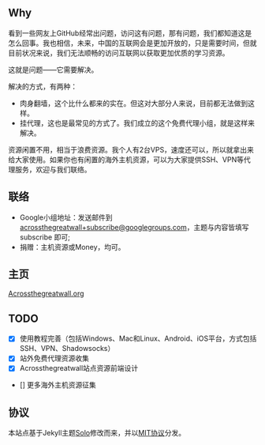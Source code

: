 ## Why

看到一些网友上GitHub经常出问题，访问这有问题，那有问题，我们都知道这是怎么回事。我也相信，未来，中国的互联网会是更加开放的，只是需要时间，但就目前状况来说，我们无法顺畅的访问互联网以获取更加优质的学习资源。

这就是问题——它需要解决。

解决的方式，有两种：

+ 肉身翻墙，这个比什么都来的实在。但这对大部分人来说，目前都无法做到这样。
+ 挂代理，这也是最常见的方式了。我们成立的这个免费代理小组，就是这样来解决。

资源闲置不用，相当于浪费资源。我个人有2台VPS，速度还可以，所以就拿出来给大家使用。如果你也有闲置的海外主机资源，可以为大家提供SSH、VPN等代理服务，欢迎与我们联络。

## 联络

+ Google小组地址：发送邮件到 
acrossthegreatwall+subscribe@googlegroups.com，主题与内容皆填写 subscribe 即可;
+ 捐赠：主机资源或Money，均可。

## 主页

[Acrossthegreatwall.org][1]

[1]: http://acrossthegreatwall.org

## TODO

+ [X] 使用教程完善（包括Windows、Mac和Linux、Android、iOS平台，方式包括SSH、VPN、Shadowsocks）
+ [X] 站外免费代理资源收集
+ [X] Acrossthegreatwall站点资源前端设计
+ [] 更多海外主机资源征集

## 协议

本站点基于Jekyll主题[Solo][2]修改而来，并以[MIT协议][3]分发。

[2]: https://github.com/chibicode/solo
[3]: http://chibicode.mit-license.org/
